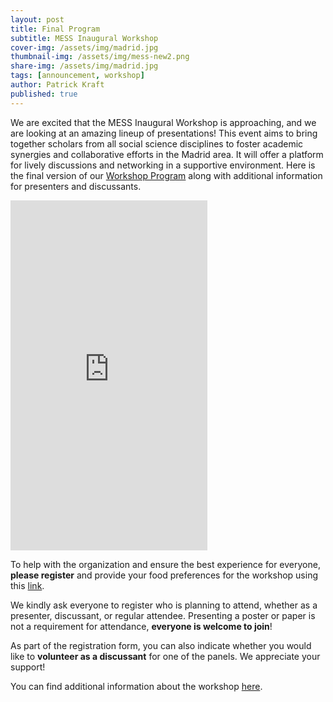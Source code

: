 ```yaml
---
layout: post
title: Final Program
subtitle: MESS Inaugural Workshop
cover-img: /assets/img/madrid.jpg
thumbnail-img: /assets/img/mess-new2.png
share-img: /assets/img/madrid.jpg
tags: [announcement, workshop]
author: Patrick Kraft
published: true
---
```


We are excited that the MESS Inaugural Workshop is approaching, and we are looking at an amazing lineup of presentations! This event aims to bring together scholars from all social science disciplines to foster academic synergies and collaborative efforts in the Madrid area. It will offer a platform for lively discussions and networking in a supportive environment. Here is the final version of our [Workshop Program](/assets/img/MESS-Program.pdf) along with additional information for presenters and discussants.

<iframe width="315" height="560" src="https://youtube.com/embed/r3j2cKTqAbY" frameborder="0" allowfullscreen></iframe>

To help with the organization and ensure the best experience for everyone, **please register** and provide your food preferences for the workshop using this [link](https://forms.gle/aMUCDEHGLh1hD4cWA).

We kindly ask everyone to register who is planning to attend, whether as a presenter, discussant, or regular attendee. Presenting a poster or paper is not a requirement for attendance, **everyone is welcome to join**!

As part of the registration form, you can also indicate whether you would like to **volunteer as a discussant** for one of the panels. We appreciate your support!

You can find additional information about the workshop [here](https://madridempiricalsocialsciences.github.io/workshop/).

